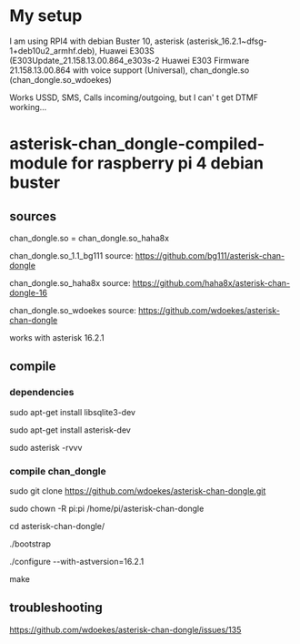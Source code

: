 # My setup

I am using RPI4 with debian Buster 10, asterisk (asterisk_16.2.1~dfsg-1+deb10u2_armhf.deb), Huawei E303S (E303Update_21.158.13.00.864_e303s-2 Huawei E303 Firmware 21.158.13.00.864 with voice support (Universal), chan_dongle.so (chan_dongle.so_wdoekes)

Works USSD, SMS, Calls incoming/outgoing, but I can' t get DTMF working...


# asterisk-chan_dongle-compiled-module for raspberry pi 4 debian buster

## sources

chan_dongle.so = chan_dongle.so_haha8x

chan_dongle.so_1.1_bg111 source: https://github.com/bg111/asterisk-chan-dongle

chan_dongle.so_haha8x source: https://github.com/haha8x/asterisk-chan-dongle-16

chan_dongle.so_wdoekes source: https://github.com/wdoekes/asterisk-chan-dongle

works with asterisk 16.2.1

## compile
### dependencies
sudo apt-get install libsqlite3-dev

sudo apt-get install asterisk-dev

sudo asterisk -rvvv


### compile chan_dongle
sudo git clone https://github.com/wdoekes/asterisk-chan-dongle.git

sudo chown -R pi:pi /home/pi/asterisk-chan-dongle

cd asterisk-chan-dongle/

./bootstrap

./configure --with-astversion=16.2.1

make

## troubleshooting

https://github.com/wdoekes/asterisk-chan-dongle/issues/135

